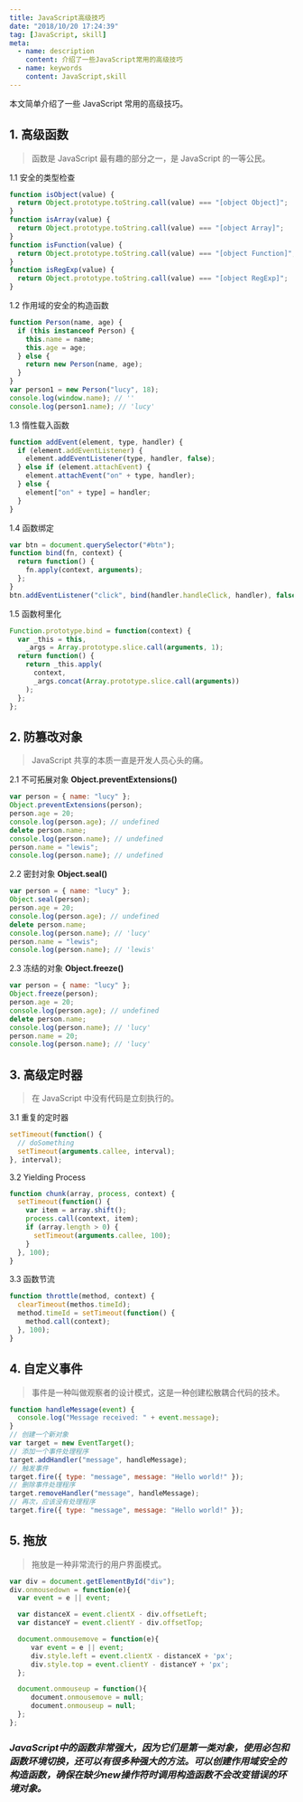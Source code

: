 ```yaml
---
title: JavaScript高级技巧
date: "2018/10/20 17:24:39"
tag: [JavaScript, skill]
meta:
  - name: description
    content: 介绍了一些JavaScript常用的高级技巧
  - name: keywords
    content: JavaScript,skill
---
```


本文简单介绍了一些 JavaScript 常用的高级技巧。

<!-- more -->

## 1. 高级函数

> 函数是 JavaScript 最有趣的部分之一，是 JavaScript 的一等公民。

1.1 安全的类型检查

```js
function isObject(value) {
  return Object.prototype.toString.call(value) === "[object Object]";
}
function isArray(value) {
  return Object.prototype.toString.call(value) === "[object Array]";
}
function isFunction(value) {
  return Object.prototype.toString.call(value) === "[object Function]";
}
function isRegExp(value) {
  return Object.prototype.toString.call(value) === "[object RegExp]";
}
```

1.2 作用域的安全的构造函数

```js
function Person(name, age) {
  if (this instanceof Person) {
    this.name = name;
    this.age = age;
  } else {
    return new Person(name, age);
  }
}
var person1 = new Person("lucy", 18);
console.log(window.name); // ''
console.log(person1.name); // 'lucy'
```

1.3 惰性载入函数

```js
function addEvent(element, type, handler) {
  if (element.addEventListener) {
    element.addEventListener(type, handler, false);
  } else if (element.attachEvent) {
    element.attachEvent("on" + type, handler);
  } else {
    element["on" + type] = handler;
  }
}
```

1.4 函数绑定

```js
var btn = document.querySelector("#btn");
function bind(fn, context) {
  return function() {
    fn.apply(context, arguments);
  };
}
btn.addEventListener("click", bind(handler.handleClick, handler), false);
```

1.5 函数柯里化

```js
Function.prototype.bind = function(context) {
  var _this = this,
    _args = Array.prototype.slice.call(arguments, 1);
  return function() {
    return _this.apply(
      context,
      _args.concat(Array.prototype.slice.call(arguments))
    );
  };
};
```

## 2. 防篡改对象

> JavaScript 共享的本质一直是开发人员心头的痛。

2.1 不可拓展对象 **Object.preventExtensions()**

```js
var person = { name: "lucy" };
Object.preventExtensions(person);
person.age = 20;
console.log(person.age); // undefined
delete person.name;
console.log(person.name); // undefined
person.name = "lewis";
console.log(person.name); // undefined
```

2.2 密封对象 **Object.seal()**

```js
var person = { name: "lucy" };
Object.seal(person);
person.age = 20;
console.log(person.age); // undefined
delete person.name;
console.log(person.name); // 'lucy'
person.name = "lewis";
console.log(person.name); // 'lewis'
```

2.3 冻结的对象 **Object.freeze()**

```js
var person = { name: "lucy" };
Object.freeze(person);
person.age = 20;
console.log(person.age); // undefined
delete person.name;
console.log(person.name); // 'lucy'
person.name = 20;
console.log(person.name); // 'lucy'
```

## 3. 高级定时器

> 在 JavaScript 中没有代码是立刻执行的。

3.1 重复的定时器

```js
setTimeout(function() {
  // doSomething
  setTimeout(arguments.callee, interval);
}, interval);
```

3.2 Yielding Process

```js
function chunk(array, process, context) {
  setTimeout(function() {
    var item = array.shift();
    process.call(context, item);
    if (array.length > 0) {
      setTimeout(arguments.callee, 100);
    }
  }, 100);
}
```

3.3 函数节流

```js
function throttle(method, context) {
  clearTimeout(methos.timeId);
  method.timeId = setTimeout(function() {
    method.call(context);
  }, 100);
}
```

## 4. 自定义事件

> 事件是一种叫做观察者的设计模式，这是一种创建松散耦合代码的技术。

```js
function handleMessage(event) {
  console.log("Message received: " + event.message);
}
// 创建一个新对象
var target = new EventTarget();
// 添加一个事件处理程序
target.addHandler("message", handleMessage);
// 触发事件
target.fire({ type: "message", message: "Hello world!" });
// 删除事件处理程序
target.removeHandler("message", handleMessage);
// 再次，应该没有处理程序
target.fire({ type: "message", message: "Hello world!" });
```

## 5. 拖放

> 拖放是一种非常流行的用户界面模式。

```js
var div = document.getElementById("div");
div.onmousedown = function(e){
  var event = e || event;

  var distanceX = event.clientX - div.offsetLeft;
  var distanceY = event.clientY - div.offsetTop;

  document.onmousemove = function(e){
  　　var event = e || event;
  　　div.style.left = event.clientX - distanceX + 'px';
  　　div.style.top = event.clientY - distanceY + 'px';
  };

  document.onmouseup = function(){
  　　document.onmousemove = null;
  　　document.onmouseup = null;
  };
};
```

### *JavaScript中的函数非常强大，因为它们是第一类对象，使用必包和函数环境切换，还可以有很多种强大的方法。可以创建作用域安全的构造函数，确保在缺少new操作符时调用构造函数不会改变错误的环境对象。*